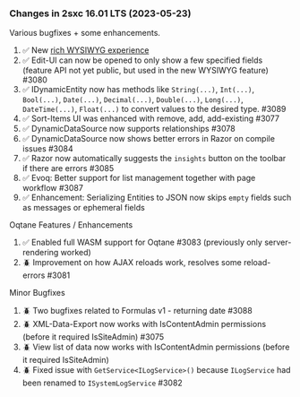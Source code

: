 
### Changes in 2sxc 16.01 LTS (2023-05-23)

Various bugfixes + some enhancements.

1. ✅ New [rich WYSIWYG experience](xref:Basics.Data.Fields.String-Wysiwyg-Rich)
1. ✅ Edit-UI can now be opened to only show a few specified fields (feature API not yet public, but used in the new WYSIWYG feature) #3080
1. ✅ IDynamicEntity now has methods like `String(...)`, `Int(...)`, `Bool(...)`, `Date(...)`, `Decimal(...)`, `Double(...)`, `Long(...)`, `DateTime(...)`, `Float(...)` to convert values to the desired type. #3089
1. ✅ Sort-Items UI was enhanced with remove, add, add-existing #3077
1. ✅ DynamicDataSource now supports relationships #3078
1. ✅ DynamicDataSource now shows better errors in Razor on compile issues #3084
1. ✅ Razor now automatically suggests the `insights` button on the toolbar if there are errors #3085
1. ✅ Evoq: Better support for list management together with page workflow #3087
1. ✅ Enhancement: Serializing Entities to JSON now skips `empty` fields such as messages or ephemeral fields

Oqtane Features / Enhancements

1. ✅ Enabled full WASM support for Oqtane #3083 (previously only server-rendering worked)
1. 🪲 Improvement on how AJAX reloads work, resolves some reload-errors #3081

Minor Bugfixes

1. 🪲 Two bugfixes related to Formulas v1 - returning date #3088
1. 🪲 XML-Data-Export now works with IsContentAdmin permissions (before it required IsSiteAdmin) #3075
1. 🪲 View list of data now works with IsContentAdmin permissions (before it required IsSiteAdmin)
1. 🪲 Fixed issue with `GetService<ILogService>()` because `ILogService` had been renamed to `ISystemLogService` #3082

